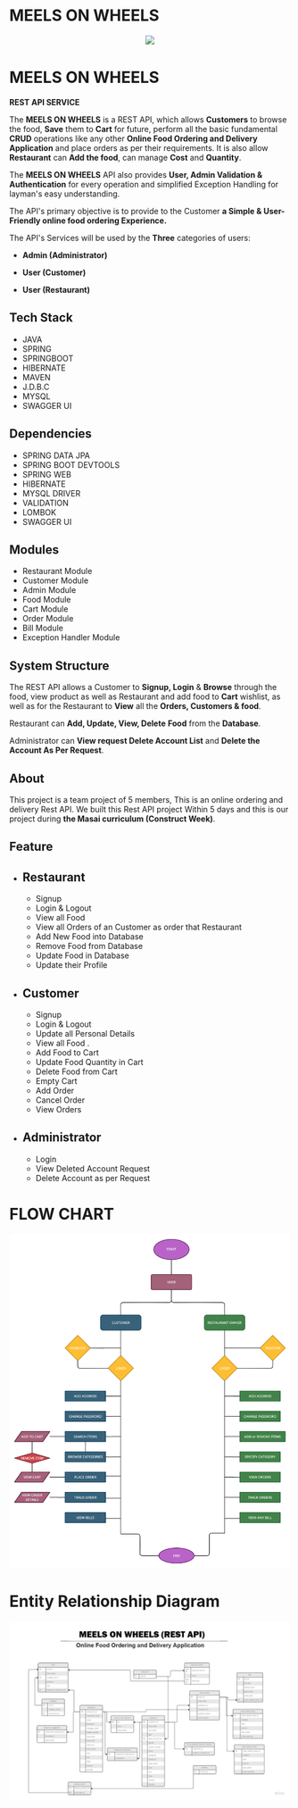 # MEELS ON WHEELS

<p align="center">
    <img src="https://cdn.dribbble.com/users/1890021/screenshots/8576649/media/fffdfabcea9ffe954570a25aa9423b08.gif" />
</p>

# MEELS ON WHEELS

**REST API SERVICE**

The **MEELS ON WHEELS** is a REST API, which allows **Customers** to browse the food, **Save** them to **Cart** for future, perform all the basic fundamental **CRUD** operations like any other **Online Food Ordering and Delivery Application** and place orders as per their requirements. It is also allow **Restaurant** can **Add the food**, can manage **Cost** and **Quantity**.

The **MEELS ON WHEELS** API also provides **User, Admin Validation & Authentication** for every operation and simplified Exception Handling for layman's easy understanding.

The API's primary objective is to provide to the Customer **a Simple & User-Friendly online food ordering Experience.**

The API's Services will be used by the **Three** categories of users:

- **Admin (Administrator)**

- **User (Customer)**

- **User (Restaurant)**

## Tech Stack

- JAVA
- SPRING
- SPRINGBOOT
- HIBERNATE
- MAVEN
- J.D.B.C
- MYSQL
- SWAGGER UI

## Dependencies

- SPRING DATA JPA
- SPRING BOOT DEVTOOLS
- SPRING WEB
- HIBERNATE
- MYSQL DRIVER
- VALIDATION
- LOMBOK
- SWAGGER UI

## Modules

- Restaurant Module
- Customer Module
- Admin Module
- Food Module
- Cart Module
- Order Module
- Bill Module
- Exception Handler Module

## System Structure

The REST API allows a Customer to **Signup, Login** & **Browse** through the food, view product as well as Restaurant and add food to **Cart** wishlist, as well as for the Restaurant to **View** all the **Orders, Customers & food**.

Restaurant can **Add, Update, View, Delete** **Food** from the **Database**.

Administrator can **View request Delete Account List** and **Delete the Account As Per Request**.

## About

This project is a team project of 5 members, This is an online ordering and delivery Rest API. We built this Rest API project Within 5 days and this is our project during **the Masai curriculum (Construct Week)**.

## Feature

- ## Restaurant

  - Signup
  - Login & Logout
  - View all Food
  - View all Orders of an Customer as order that Restaurant
  - Add New Food into Database
  - Remove Food from Database
  - Update Food in Database
  - Update their Profile

- ## Customer

  - Signup
  - Login & Logout
  - Update all Personal Details
  - View all Food .
  - Add Food to Cart
  - Update Food Quantity in Cart
  - Delete Food from Cart
  - Empty Cart
  - Add Order
  - Cancel Order
  - View Orders

- ## Administrator
  - Login
  - View Deleted Account Request
  - Delete Account as per Request

# FLOW CHART

<img src="IMAGES/MealsOnWheels_Flow_Chart.jpg" />


# Entity Relationship Diagram

<img src="IMAGES/MEELS ON WHEELS Entity Relationship Diagram.jpg" />
